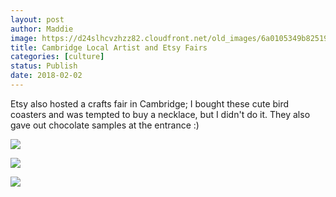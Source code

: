 ```yaml
---
layout: post
author: Maddie
image: https://d24slhcvzhzz82.cloudfront.net/old_images/6a0105349b8251970b01bb09ebd857970d.jpg
title: Cambridge Local Artist and Etsy Fairs
categories: [culture]
status: Publish
date: 2018-02-02
---
```


Etsy also hosted a crafts fair in Cambridge; I bought these cute bird coasters and was tempted to buy a necklace, but I didn't do it. They also gave out chocolate samples at the entrance :)


![](https://d24slhcvzhzz82.cloudfront.net/old_images/caltech_as_it_happens/6a0105349b8251970b01bb09ebd84f970d.jpg)


![](https://d24slhcvzhzz82.cloudfront.net/old_images/6a01b8d28f2857970c01b7c9488a4b970b-pi.jpg)


![](https://d24slhcvzhzz82.cloudfront.net/old_images/caltech_as_it_happens/6a0105349b8251970b01b8d2d2dc56970c.jpg)
